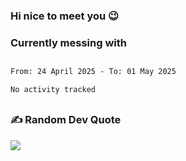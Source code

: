 ### Hi nice to meet you 😉 

### Currently messing with


 ##
 
<!--START_SECTION:waka-->

```txt
From: 24 April 2025 - To: 01 May 2025

No activity tracked
```

<!--END_SECTION:waka-->

##

### ✍️ Random Dev Quote
![](https://quotes-github-readme.vercel.app/api?type=horizontal&theme=dark)

##
